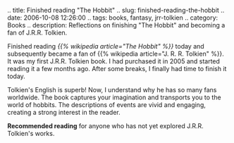 .. title: Finished reading "The Hobbit"
.. slug: finished-reading-the-hobbit
.. date: 2006-10-08 12:26:00
.. tags: books, fantasy, jrr-tolkien
.. category: Books
.. description: Reflections on finishing "The Hobbit" and becoming a fan of J.R.R. Tolkien.

Finished reading *{{% wikipedia article="The Hobbit" %}}* today and subsequently became a fan of {{% wikipedia article="J. R. R. Tolkien" %}}.
It was my first J.R.R. Tolkien book. I had purchased it in 2005 and
started reading it a few months ago. After some breaks, I finally had time to
finish it today.

Tolkien's English is superb! Now, I understand why he has so many fans
worldwide. The book captures your imagination and transports you to the world of
hobbits. The descriptions of events are vivid and engaging, creating a strong
interest in the reader.

**Recommended reading** for anyone who has not yet explored J.R.R. Tolkien's works.

